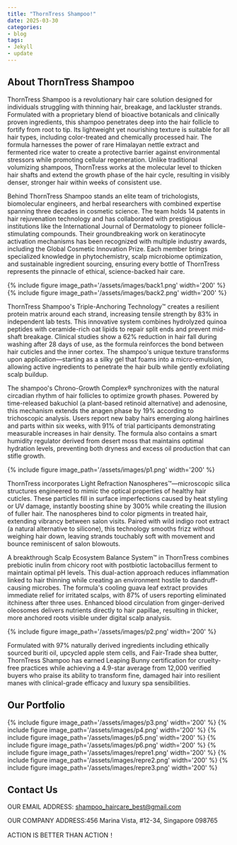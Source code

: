 ```yaml
---
title: "ThornTress Shampoo!"
date: 2025-03-30
categories:
- blog
tags:
- Jekyll
- update
---
```


## About ThornTress Shampoo

ThornTress Shampoo is a revolutionary hair care solution designed for individuals struggling with thinning hair, breakage, and lackluster strands. Formulated with a proprietary blend of bioactive botanicals and clinically proven ingredients, this shampoo penetrates deep into the hair follicle to fortify from root to tip. Its lightweight yet nourishing texture is suitable for all hair types, including color-treated and chemically processed hair. The formula harnesses the power of rare Himalayan nettle extract and fermented rice water to create a protective barrier against environmental stressors while promoting cellular regeneration. Unlike traditional volumizing shampoos, ThornTress works at the molecular level to thicken hair shafts and extend the growth phase of the hair cycle, resulting in visibly denser, stronger hair within weeks of consistent use.

Behind ThornTress Shampoo stands an elite team of trichologists, biomolecular engineers, and herbal researchers with combined expertise spanning three decades in cosmetic science. The team holds 14 patents in hair rejuvenation technology and has collaborated with prestigious institutions like the International Journal of Dermatology to pioneer follicle-stimulating compounds. Their groundbreaking work on keratinocyte activation mechanisms has been recognized with multiple industry awards, including the Global Cosmetic Innovation Prize. Each member brings specialized knowledge in phytochemistry, scalp microbiome optimization, and sustainable ingredient sourcing, ensuring every bottle of ThornTress represents the pinnacle of ethical, science-backed hair care.

{% include figure image_path='/assets/images/back1.png' width='200' %}
{% include figure image_path='/assets/images/back2.png' width='200' %}

ThornTress Shampoo's Triple-Anchoring Technology™ creates a resilient protein matrix around each strand, increasing tensile strength by 83% in independent lab tests. This innovative system combines hydrolyzed quinoa peptides with ceramide-rich oat lipids to repair split ends and prevent mid-shaft breakage. Clinical studies show a 62% reduction in hair fall during washing after 28 days of use, as the formula reinforces the bond between hair cuticles and the inner cortex. The shampoo's unique texture transforms upon application—starting as a silky gel that foams into a micro-emulsion, allowing active ingredients to penetrate the hair bulb while gently exfoliating scalp buildup.

The shampoo's Chrono-Growth Complex® synchronizes with the natural circadian rhythm of hair follicles to optimize growth phases. Powered by time-released bakuchiol (a plant-based retinoid alternative) and adenosine, this mechanism extends the anagen phase by 19% according to trichoscopic analysis. Users report new baby hairs emerging along hairlines and parts within six weeks, with 91% of trial participants demonstrating measurable increases in hair density. The formula also contains a smart humidity regulator derived from desert moss that maintains optimal hydration levels, preventing both dryness and excess oil production that can stifle growth.

{% include figure image_path='/assets/images/p1.png' width='200' %}

ThornTress incorporates Light Refraction Nanospheres™—microscopic silica structures engineered to mimic the optical properties of healthy hair cuticles. These particles fill in surface imperfections caused by heat styling or UV damage, instantly boosting shine by 300% while creating the illusion of fuller hair. The nanospheres bind to color pigments in treated hair, extending vibrancy between salon visits. Paired with wild indigo root extract (a natural alternative to silicone), this technology smooths frizz without weighing hair down, leaving strands touchably soft with movement and bounce reminiscent of salon blowouts.

A breakthrough Scalp Ecosystem Balance System™ in ThornTress combines prebiotic inulin from chicory root with postbiotic lactobacillus ferment to maintain optimal pH levels. This dual-action approach reduces inflammation linked to hair thinning while creating an environment hostile to dandruff-causing microbes. The formula's cooling guava leaf extract provides immediate relief for irritated scalps, with 87% of users reporting eliminated itchiness after three uses. Enhanced blood circulation from ginger-derived oleosomes delivers nutrients directly to hair papillae, resulting in thicker, more anchored roots visible under digital scalp analysis.

{% include figure image_path='/assets/images/p2.png' width='200' %}

Formulated with 97% naturally derived ingredients including ethically sourced buriti oil, upcycled apple stem cells, and Fair-Trade shea butter, ThornTress Shampoo has earned Leaping Bunny certification for cruelty-free practices while achieving a 4.9-star average from 12,000 verified buyers who praise its ability to transform fine, damaged hair into resilient manes with clinical-grade efficacy and luxury spa sensibilities.

## Our Portfolio

{% include figure image_path='/assets/images/p3.png' width='200' %}
{% include figure image_path='/assets/images/p4.png' width='200' %}
{% include figure image_path='/assets/images/p5.png' width='200' %}
{% include figure image_path='/assets/images/p6.png' width='200' %}
{% include figure image_path='/assets/images/repre1.png' width='200' %}
{% include figure image_path='/assets/images/repre2.png' width='200' %}
{% include figure image_path='/assets/images/repre3.png' width='200' %}

## Contact Us

OUR EMAIL ADDRESS: shampoo_haircare_best@gmail.com

OUR COMPANY ADDRESS:456 Marina Vista, #12-34, Singapore 098765

ACTION IS BETTER THAN ACTION！
